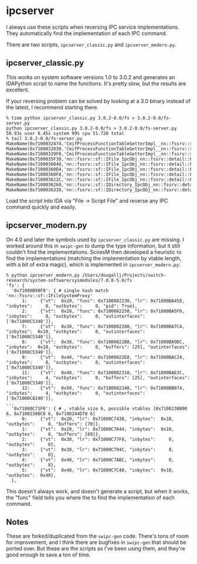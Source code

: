# ipcserver

I always use these scripts when reversing IPC service implementations. They automatically find the implementation of each IPC command.

There are two scripts, `ipcserver_classic.py` and `ipcserver_modern.py`.


## ipcserver_classic.py

This works on system software versions 1.0 to 3.0.2 and generates an IDAPython script to name the functions. It's pretty slow, but the results are excellent.

If your reversing problem can be solved by looking at a 3.0 binary instead of the latest, I recommend starting there.

```
% time python ipcserver_classic.py 3.0.2-0.0/fs > 3.0.2-0.0/fs-server.py
python ipcserver_classic.py 3.0.2-0.0/fs > 3.0.2-0.0/fs-server.py  50.93s user 0.45s system 99% cpu 51.728 total
% tail 3.0.2-0.0/fs-server.py 
MakeName(0x7100032474,'CmifProcessFunctionTableGetterImpl__nn::fssrv::sf::IFileSystemProxyForLoader__::Process_Cmd1')
MakeName(0x7100032830,'CmifProcessFunctionTableGetterImpl__nn::fssrv::sf::IProgramRegistry__::Process_Cmd0')
MakeName(0x71000329F0,'CmifProcessFunctionTableGetterImpl__nn::fssrv::sf::IProgramRegistry__::Process_Cmd256')
MakeName(0x7100035F30,'nn::fssrv::sf::IFile_IpcObj_nn::fssrv::detail::FileInterfaceAdapter::Cmd0')
MakeName(0x7100036040,'nn::fssrv::sf::IFile_IpcObj_nn::fssrv::detail::FileInterfaceAdapter::Cmd1')
MakeName(0x71000360D4,'nn::fssrv::sf::IFile_IpcObj_nn::fssrv::detail::FileInterfaceAdapter::Cmd2')
MakeName(0x71000360F8,'nn::fssrv::sf::IFile_IpcObj_nn::fssrv::detail::FileInterfaceAdapter::Cmd3')
MakeName(0x710003612C,'nn::fssrv::sf::IFile_IpcObj_nn::fssrv::detail::FileInterfaceAdapter::Cmd4')
MakeName(0x7100036260,'nn::fssrv::sf::IDirectory_IpcObj_nn::fssrv::detail::DirectoryInterfaceAdapter::Cmd0')
MakeName(0x7100036338,'nn::fssrv::sf::IDirectory_IpcObj_nn::fssrv::detail::DirectoryInterfaceAdapter::Cmd1')
```

Load the script into IDA via "File -> Script File" and reverse any IPC command quickly and easily.


## ipcserver_modern.py

On 4.0 and later the symbols used by `ipcserver_classic.py` are missing. I worked around this in `swipc-gen` to dump the type information, but it still couldn't find the implementations. SciresM then developed a heuristic to find the implementations (matching the implementation by vtable length, with a bit of extra magic), which is implemented in `ipcserver_modern.py`:

```
% python ipcserver_modern.py /Users/dougallj/Projects/switch-research/system-software/sysmodules/7.0.0-5.0/fs 
'fs': {
  '0x71000B98F0': { # single hash match 'nn::fssrv::sf::IFileSystemProxy'
      1:     {"vt":  0x20, "func": 0x7100082230, "lr": 0x71000BA458, "inbytes":     8, "outbytes":     0, "pid": True},
      2:     {"vt":  0x28, "func": 0x7100082250, "lr": 0x71000BA5F0, "inbytes":     0, "outbytes":     0, "outinterfaces": ['0x71000C5340']},
      7:     {"vt":  0x30, "func": 0x7100082280, "lr": 0x71000BA7C4, "inbytes":  0x10, "outbytes":     0, "outinterfaces": ['0x71000C5340']},
      8:     {"vt":  0x38, "func": 0x71000822B0, "lr": 0x71000BA9DC, "inbytes":  0x10, "outbytes":     0, "buffers": [25], "outinterfaces": ['0x71000C5340']},
      9:     {"vt":  0x40, "func": 0x71000822E0, "lr": 0x71000BAC24, "inbytes":     8, "outbytes":     0, "outinterfaces": ['0x71000C5340']},
      11:    {"vt":  0x48, "func": 0x7100082310, "lr": 0x71000BAE3C, "inbytes":     4, "outbytes":     0, "buffers": [25], "outinterfaces": ['0x71000C5340']},
      12:    {"vt":  0x50, "func": 0x7100082340, "lr": 0x71000BB074, "inbytes":     4, "outbytes":     0, "outinterfaces": ['0x71000C8240']},
...
  '0x71000C71F0': { # , vtable size 6, possible vtables [0x7100230B90 6, 0x71002300C0 6, 0x7100244D78 6]
      0:     {"vt":  0x20, "lr": 0x71000C7438, "inbytes":  0x18, "outbytes":     8, "buffers": [70]},
      1:     {"vt":  0x28, "lr": 0x71000C7644, "inbytes":  0x18, "outbytes":     0, "buffers": [69]},
      2:     {"vt":  0x30, "lr": 0x71000C77F8, "inbytes":     0, "outbytes":     0},
      3:     {"vt":  0x38, "lr": 0x71000C794C, "inbytes":     8, "outbytes":     0},
      4:     {"vt":  0x40, "lr": 0x71000C7ABC, "inbytes":     0, "outbytes":     8},
      5:     {"vt":  0x48, "lr": 0x71000C7C40, "inbytes":  0x18, "outbytes":  0x40},
  },
```

This doesn't always work, and doesn't generate a script, but when it works, the "func" field tells you where the to find the implementation of each command.


## Notes

These are forked/duplicated from the `swipc-gen` code. There's tons of room for improvement, and I think there are bugfixes in `swipc-gen` that should be ported over. But these are the scripts as I've been using them, and they're good enough to save a ton of time.
